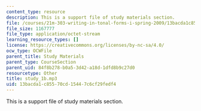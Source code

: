 ```yaml
---
content_type: resource
description: This is a support file of study materials section.
file: /courses/21m-303-writing-in-tonal-forms-i-spring-2009/13bacda1c85570cd15447c6cf29fedf4_study_1b.mp3
file_size: 1167777
file_type: application/octet-stream
learning_resource_types: []
license: https://creativecommons.org/licenses/by-nc-sa/4.0/
ocw_type: OCWFile
parent_title: Study Materials
parent_type: CourseSection
parent_uid: 84f8b278-b0a5-3d42-a18d-1dfd8b9c27d0
resourcetype: Other
title: study_1b.mp3
uid: 13bacda1-c855-70cd-1544-7c6cf29fedf4
---
```

This is a support file of study materials section.